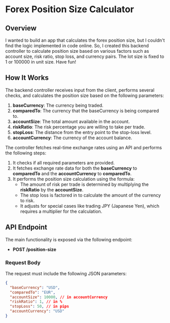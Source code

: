 # Forex Position Size Calculator

## Overview

I wanted to build an app that calculates the forex position size, but I couldn't find the logic implemented in code online. So, I created this backend controller to calculate position size based on various factors such as account size, risk ratio, stop loss, and currency pairs. The lot size is fixed to 1 or 100000 in unit size. Have fun!

## How It Works

The backend controller receives input from the client, performs several checks, and calculates the position size based on the following parameters:

1. **baseCurrency**: The currency being traded.
2. **comparedTo**: The currency that the baseCurrency is being compared to.
3. **accountSize**: The total amount available in the account.
4. **riskRatio**: The risk percentage you are willing to take per trade.
5. **stopLoss**: The distance from the entry point to the stop-loss level.
6. **accountCurrency**: The currency of the account balance.

The controller fetches real-time exchange rates using an API and performs the following steps:

1. It checks if all required parameters are provided.
2. It fetches exchange rate data for both the **baseCurrency** to **comparedTo** and the **accountCurrency** to **comparedTo**.
3. It performs the position size calculation using the formula:
   - The amount of risk per trade is determined by multiplying the **riskRatio** by the **accountSize**.
   - The stop loss is factored in to calculate the amount of the currency to risk.
   - It adjusts for special cases like trading JPY (Japanese Yen), which requires a multiplier for the calculation.

## API Endpoint

The main functionality is exposed via the following endpoint:

- **POST /position-size**

### Request Body

The request must include the following JSON parameters:

```json
{
  "baseCurrency": "USD",
  "comparedTo": "EUR",
  "accountSize": 10000, // in accountCurrency
  "riskRatio": 1, // in %
  "stopLoss": 50, // in pips
  "accountCurrency": "USD"
}
